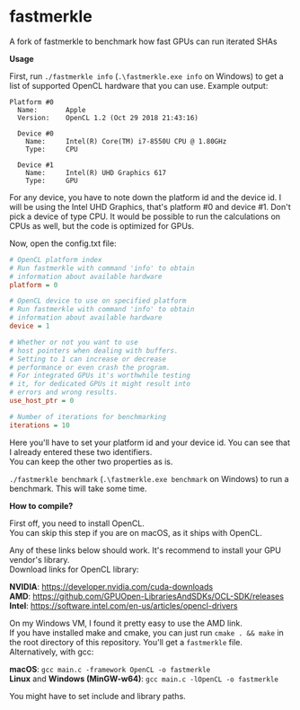 # fastmerkle

A fork of fastmerkle to benchmark how fast GPUs can run iterated SHAs


**Usage**

First, run `./fastmerkle info` (`.\fastmerkle.exe info` on Windows) to get a list of supported OpenCL hardware that you can use. Example output:  
```
Platform #0
  Name:       Apple
  Version:    OpenCL 1.2 (Oct 29 2018 21:43:16)

  Device #0
    Name:     Intel(R) Core(TM) i7-8550U CPU @ 1.80GHz
    Type:     CPU

  Device #1
    Name:     Intel(R) UHD Graphics 617
    Type:     GPU
```
For any device, you have to note down the platform id and the device id. I will be using the Intel UHD Graphics, that's platform #0 and device #1. Don't pick a device of type CPU. It would be possible to run the calculations on CPUs as well, but the code is optimized for GPUs.  

Now, open the config.txt file:  
```ini
# OpenCL platform index
# Run fastmerkle with command 'info' to obtain
# information about available hardware
platform = 0

# OpenCL device to use on specified platform
# Run fastmerkle with command 'info' to obtain
# information about available hardware
device = 1

# Whether or not you want to use
# host pointers when dealing with buffers.
# Setting to 1 can increase or decrease
# performance or even crash the program.
# For integrated GPUs it's worthwhile testing
# it, for dedicated GPUs it might result into
# errors and wrong results.
use_host_ptr = 0

# Number of iterations for benchmarking
iterations = 10
```
Here you'll have to set your platform id and your device id. You can see that I already entered these two identifiers.  
You can keep the other two properties as is.

`./fastmerkle benchmark` (`.\fastmerkle.exe benchmark` on Windows) to run a benchmark. This will take some time.


**How to compile?**  

First off, you need to install OpenCL.  
You can skip this step if you are on macOS, as it ships with OpenCL.

Any of these links below should work. It's recommend to install your GPU vendor's library.  
Download links for OpenCL library:

**NVIDIA**: https://developer.nvidia.com/cuda-downloads  
**AMD**: https://github.com/GPUOpen-LibrariesAndSDKs/OCL-SDK/releases  
**Intel**: https://software.intel.com/en-us/articles/opencl-drivers  

On my Windows VM, I found it pretty easy to use the AMD link.  
If you have installed make and cmake, you can just run `cmake . && make` in the root directory of this repository. You'll get a `fastmerkle` file.  
Alternatively, with gcc:  

**macOS**: `gcc main.c -framework OpenCL -o fastmerkle`  
**Linux** and **Windows (MinGW-w64)**: `gcc main.c -lOpenCL -o fastmerkle`

You might have to set include and library paths.
